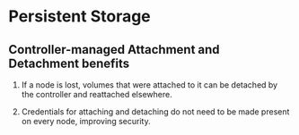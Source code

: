 # Persistent Storage

## Controller-managed Attachment and Detachment benefits

  1. If a node is lost, volumes that were attached to it can be detached by the
     controller and reattached elsewhere.

  2. Credentials for attaching and detaching do not need to be made present on
     every node, improving security.
